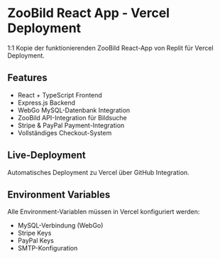 # ZooBild React App - Vercel Deployment

1:1 Kopie der funktionierenden ZooBild React-App von Replit für Vercel Deployment.

## Features
- React + TypeScript Frontend
- Express.js Backend
- WebGo MySQL-Datenbank Integration  
- ZooBild API-Integration für Bildsuche
- Stripe & PayPal Payment-Integration
- Vollständiges Checkout-System

## Live-Deployment
Automatisches Deployment zu Vercel über GitHub Integration.

## Environment Variables
Alle Environment-Variablen müssen in Vercel konfiguriert werden:
- MySQL-Verbindung (WebGo)
- Stripe Keys
- PayPal Keys  
- SMTP-Konfiguration
